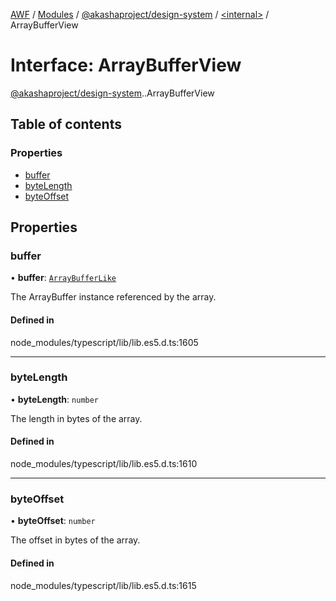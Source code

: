 [AWF](../README.md) / [Modules](../modules.md) / [@akashaproject/design-system](../modules/akashaproject_design_system.md) / [<internal\>](../modules/akashaproject_design_system._internal_.md) / ArrayBufferView

# Interface: ArrayBufferView

[@akashaproject/design-system](../modules/akashaproject_design_system.md).[<internal>](../modules/akashaproject_design_system._internal_.md).ArrayBufferView

## Table of contents

### Properties

- [buffer](akashaproject_design_system._internal_.ArrayBufferView.md#buffer)
- [byteLength](akashaproject_design_system._internal_.ArrayBufferView.md#bytelength)
- [byteOffset](akashaproject_design_system._internal_.ArrayBufferView.md#byteoffset)

## Properties

### buffer

• **buffer**: [`ArrayBufferLike`](../modules/akashaproject_design_system._internal_.md#arraybufferlike)

The ArrayBuffer instance referenced by the array.

#### Defined in

node_modules/typescript/lib/lib.es5.d.ts:1605

___

### byteLength

• **byteLength**: `number`

The length in bytes of the array.

#### Defined in

node_modules/typescript/lib/lib.es5.d.ts:1610

___

### byteOffset

• **byteOffset**: `number`

The offset in bytes of the array.

#### Defined in

node_modules/typescript/lib/lib.es5.d.ts:1615

